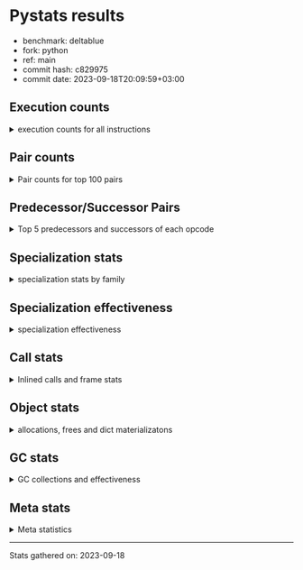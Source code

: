 
# Pystats results

- benchmark: deltablue
- fork: python
- ref: main
- commit hash: c829975
- commit date: 2023-09-18T20:09:59+03:00

## Execution counts

<details>
<summary> execution counts for all instructions </summary>

|Name | Count | Self | Cumulative | Miss ratio | 
|---|---:|---:|---:|---:|
| LOAD_FAST | 293,622,240 | 20.2% | 20.2% |  |
| LOAD_ATTR_INSTANCE_VALUE | 201,308,560 | 13.9% | 34.1% | 1.5% |
| RESUME_CHECK | 98,728,380 | 6.8% | 40.9% | 0.0% |
| CALL_PY_EXACT_ARGS | 92,376,480 | 6.4% | 47.3% | 2.8% |
| LOAD_ATTR_METHOD_WITH_VALUES | 91,040,480 | 6.3% | 53.6% | 5.5% |
| LOAD_GLOBAL_MODULE | 70,853,860 | 4.9% | 58.4% |  |
| POP_JUMP_IF_FALSE | 69,847,740 | 4.8% | 63.3% |  |
| COMPARE_OP_INT | 65,854,140 | 4.5% | 67.8% |  |
| RETURN_VALUE | 61,395,900 | 4.2% | 72.0% |  |
| LOAD_ATTR_CLASS | 59,059,200 | 4.1% | 76.1% |  |
| STORE_FAST | 45,193,260 | 3.1% | 79.2% |  |
| STORE_ATTR_INSTANCE_VALUE | 41,318,260 | 2.8% | 82.1% | 3.4% |
| POP_TOP | 39,826,620 | 2.7% | 84.8% |  |
| RETURN_CONST | 38,321,280 | 2.6% | 87.4% |  |
| FOR_ITER_LIST | 31,276,800 | 2.2% | 89.6% |  |
| JUMP_BACKWARD | 31,023,360 | 2.1% | 91.7% |  |
| LOAD_FAST_LOAD_FAST | 15,242,880 | 1.1% | 92.8% |  |
| TO_BOOL_BOOL | 13,651,200 | 0.9% | 93.7% |  |
| LOAD_ATTR | 13,313,600 | 0.9% | 94.6% |  |
| POP_JUMP_IF_TRUE | 9,375,360 | 0.6% | 95.3% |  |
| LOAD_CONST | 6,933,180 | 0.5% | 95.8% |  |
| LOAD_GLOBAL_BUILTIN | 5,904,060 | 0.4% | 96.2% |  |
| BINARY_OP_ADD_INT | 5,374,080 | 0.4% | 96.5% |  |
| CALL_BOUND_METHOD_EXACT_ARGS | 5,216,640 | 0.4% | 96.9% |  |
| BINARY_OP_MULTIPLY_INT | 4,775,040 | 0.3% | 97.2% |  |
| CALL_LIST_APPEND | 4,498,560 | 0.3% | 97.5% |  |
| COMPARE_OP | 4,133,060 | 0.3% | 97.8% |  |
| COPY | 3,492,480 | 0.2% | 98.1% |  |
| TO_BOOL_INT | 3,335,040 | 0.2% | 98.3% |  |
| CALL_LEN | 3,335,040 | 0.2% | 98.5% |  |
| GET_ITER | 3,043,260 | 0.2% | 98.7% |  |
| CALL | 2,981,220 | 0.2% | 98.9% |  |
| COPY_FREE_VARS | 2,551,740 | 0.2% | 99.1% |  |
| LOAD_SUPER_ATTR_METHOD | 2,551,680 | 0.2% | 99.3% |  |
| CALL_METHOD_DESCRIPTOR_FAST | 2,389,420 | 0.2% | 99.5% | 100.0% |
| POP_JUMP_IF_NONE | 2,152,320 | 0.1% | 99.6% |  |
| FOR_ITER_RANGE | 1,054,140 | 0.1% | 99.7% |  |
| EXIT_INIT_CHECK | 988,800 | 0.1% | 99.8% |  |
| CALL_ALLOC_AND_ENTER_INIT | 988,800 | 0.1% | 99.8% |  |
| BINARY_OP | 641,520 | 0.0% | 99.9% |  |
| SWAP | 597,120 | 0.0% | 99.9% |  |
| JUMP_FORWARD | 385,920 | 0.0% | 99.9% |  |
| BINARY_SUBSCR | 380,280 | 0.0% | 100.0% |  |
| UNARY_NOT | 203,520 | 0.0% | 100.0% |  |
| INTERPRETER_EXIT | 195,840 | 0.0% | 100.0% |  |
| BINARY_OP_SUBTRACT_INT | 67,200 | 0.0% | 100.0% |  |
| LOAD_ATTR_SLOT | 46,080 | 0.0% | 100.0% |  |
| CALL_BUILTIN_CLASS | 17,340 | 0.0% | 100.0% |  |
| CALL_METHOD_DESCRIPTOR_O | 7,820 | 0.0% | 100.0% | 100.0% |
| BUILD_CONST_KEY_MAP | 7,680 | 0.0% | 100.0% |  |
| BINARY_SUBSCR_DICT | 7,680 | 0.0% | 100.0% |  |
| STORE_GLOBAL | 3,840 | 0.0% | 100.0% |  |
| PUSH_NULL | 2,160 | 0.0% | 100.0% |  |
| UNPACK_SEQUENCE_TUPLE | 1,920 | 0.0% | 100.0% |  |
| STORE_FAST_STORE_FAST | 1,920 | 0.0% | 100.0% |  |
| LOAD_FAST_CHECK | 1,920 | 0.0% | 100.0% |  |
| LOAD_DEREF | 120 | 0.0% | 100.0% |  |
| LOAD_ATTR_MODULE | 100 | 0.0% | 100.0% |  |
| LOAD_GLOBAL | 80 | 0.0% | 100.0% |  |
| NOP | 60 | 0.0% | 100.0% |  |
| CALL_FUNCTION_EX | 60 | 0.0% | 100.0% |  |
| BINARY_OP_SUBTRACT_FLOAT | 60 | 0.0% | 100.0% |  |


</details>

## Pair counts

<details>
<summary> Pair counts for top 100 pairs </summary>

|Pair | Count | Self | Cumulative | 
|---|---:|---:|---:|
| LOAD_FAST LOAD_ATTR_INSTANCE_VALUE | 157,996,800 | 10.9% | 10.9% |
| RESUME_CHECK LOAD_FAST | 93,116,160 | 6.4% | 17.3% |
| CALL_PY_EXACT_ARGS RESUME_CHECK | 90,958,080 | 6.3% | 23.6% |
| LOAD_FAST LOAD_ATTR_METHOD_WITH_VALUES | 86,645,760 | 6.0% | 29.5% |
| LOAD_ATTR_METHOD_WITH_VALUES CALL_PY_EXACT_ARGS | 81,932,160 | 5.6% | 35.2% |
| POP_JUMP_IF_FALSE LOAD_FAST | 60,898,560 | 4.2% | 39.4% |
| LOAD_GLOBAL_MODULE LOAD_ATTR_CLASS | 59,059,200 | 4.1% | 43.5% |
| COMPARE_OP_INT POP_JUMP_IF_FALSE | 57,744,060 | 4.0% | 47.4% |
| LOAD_ATTR_INSTANCE_VALUE LOAD_GLOBAL_MODULE | 56,561,280 | 3.9% | 51.3% |
| LOAD_ATTR_CLASS COMPARE_OP_INT | 56,557,440 | 3.9% | 55.2% |
| LOAD_ATTR_INSTANCE_VALUE RETURN_VALUE | 50,317,440 | 3.5% | 58.7% |
| LOAD_ATTR_INSTANCE_VALUE LOAD_FAST | 38,188,800 | 2.6% | 61.3% |
| STORE_FAST LOAD_FAST | 37,843,440 | 2.6% | 63.9% |
| RETURN_CONST POP_TOP | 35,936,640 | 2.5% | 66.4% |
| JUMP_BACKWARD FOR_ITER_LIST | 28,250,880 | 1.9% | 68.4% |
| FOR_ITER_LIST STORE_FAST | 28,250,880 | 1.9% | 70.3% |
| STORE_ATTR_INSTANCE_VALUE RETURN_CONST | 28,166,400 | 1.9% | 72.3% |
| POP_TOP JUMP_BACKWARD | 23,617,920 | 1.6% | 73.9% |
| RETURN_VALUE LOAD_ATTR_INSTANCE_VALUE | 21,532,800 | 1.5% | 75.4% |
| RETURN_VALUE STORE_ATTR_INSTANCE_VALUE | 20,943,360 | 1.4% | 76.8% |
| LOAD_ATTR_INSTANCE_VALUE LOAD_ATTR_INSTANCE_VALUE | 20,404,240 | 1.4% | 78.2% |
| LOAD_FAST STORE_ATTR_INSTANCE_VALUE | 9,175,680 | 0.6% | 78.9% |
| LOAD_FAST CALL_PY_EXACT_ARGS | 9,018,240 | 0.6% | 79.5% |
| LOAD_ATTR LOAD_FAST | 8,807,040 | 0.6% | 80.1% |
| TO_BOOL_BOOL POP_JUMP_IF_FALSE | 8,747,520 | 0.6% | 80.7% |
| LOAD_ATTR_METHOD_WITH_VALUES LOAD_FAST | 8,040,960 | 0.6% | 81.2% |
| RETURN_VALUE TO_BOOL_BOOL | 7,797,120 | 0.5% | 81.8% |
| POP_TOP LOAD_FAST | 6,994,560 | 0.5% | 82.3% |
| COMPARE_OP_INT RETURN_VALUE | 6,958,080 | 0.5% | 82.7% |
| RETURN_VALUE STORE_FAST | 6,650,880 | 0.5% | 83.2% |
| STORE_ATTR_INSTANCE_VALUE LOAD_FAST | 6,510,720 | 0.4% | 83.6% |
| LOAD_FAST LOAD_ATTR | 6,441,600 | 0.4% | 84.1% |
| LOAD_FAST_LOAD_FAST STORE_ATTR_INSTANCE_VALUE | 5,322,240 | 0.4% | 84.5% |
| LOAD_ATTR_INSTANCE_VALUE STORE_FAST | 5,266,560 | 0.4% | 84.8% |
| LOAD_ATTR_INSTANCE_VALUE STORE_ATTR_INSTANCE_VALUE | 5,253,120 | 0.4% | 85.2% |
| CALL_BOUND_METHOD_EXACT_ARGS RESUME_CHECK | 5,216,640 | 0.4% | 85.5% |
| LOAD_GLOBAL_MODULE LOAD_ATTR | 4,869,160 | 0.3% | 85.9% |
| LOAD_FAST COMPARE_OP_INT | 4,853,760 | 0.3% | 86.2% |
| STORE_FAST LOAD_FAST_LOAD_FAST | 4,761,600 | 0.3% | 86.5% |
| TO_BOOL_BOOL POP_JUMP_IF_TRUE | 4,700,160 | 0.3% | 86.9% |
| LOAD_ATTR_INSTANCE_VALUE BINARY_OP_MULTIPLY_INT | 4,394,880 | 0.3% | 87.2% |
| LOAD_ATTR_INSTANCE_VALUE BINARY_OP_ADD_INT | 4,394,880 | 0.3% | 87.5% |
| BINARY_OP_MULTIPLY_INT LOAD_FAST | 4,394,880 | 0.3% | 87.8% |
| BINARY_OP_ADD_INT LOAD_FAST | 4,394,880 | 0.3% | 88.1% |
| POP_JUMP_IF_TRUE LOAD_FAST | 4,116,480 | 0.3% | 88.4% |
| LOAD_FAST CALL_LIST_APPEND | 4,110,720 | 0.3% | 88.6% |
| LOAD_FAST_LOAD_FAST COMPARE_OP | 4,103,040 | 0.3% | 88.9% |
| COMPARE_OP POP_JUMP_IF_TRUE | 4,103,040 | 0.3% | 89.2% |
| LOAD_ATTR_INSTANCE_VALUE COMPARE_OP_INT | 3,672,960 | 0.3% | 89.5% |
| LOAD_ATTR_INSTANCE_VALUE CALL_BOUND_METHOD_EXACT_ARGS | 3,672,960 | 0.3% | 89.7% |
| RETURN_VALUE LOAD_FAST | 3,492,480 | 0.2% | 90.0% |
| LOAD_GLOBAL_BUILTIN LOAD_FAST | 3,342,780 | 0.2% | 90.2% |
| TO_BOOL_INT POP_JUMP_IF_FALSE | 3,335,040 | 0.2% | 90.4% |
| LOAD_FAST CALL_LEN | 3,335,040 | 0.2% | 90.6% |
| CALL_LEN TO_BOOL_INT | 3,335,040 | 0.2% | 90.9% |
| POP_JUMP_IF_TRUE JUMP_BACKWARD | 3,321,600 | 0.2% | 91.1% |
| POP_JUMP_IF_FALSE LOAD_GLOBAL_MODULE | 3,102,720 | 0.2% | 91.3% |
| GET_ITER FOR_ITER_LIST | 3,025,920 | 0.2% | 91.5% |
| LOAD_CONST LOAD_FAST | 2,983,680 | 0.2% | 91.7% |
| LOAD_GLOBAL_MODULE LOAD_FAST | 2,960,640 | 0.2% | 91.9% |
| POP_TOP RETURN_CONST | 2,937,600 | 0.2% | 92.1% |
| POP_TOP LOAD_FAST_LOAD_FAST | 2,929,920 | 0.2% | 92.3% |
| COPY TO_BOOL_BOOL | 2,895,360 | 0.2% | 92.5% |
| COPY_FREE_VARS RESUME_CHECK | 2,551,740 | 0.2% | 92.7% |
| LOAD_GLOBAL_BUILTIN LOAD_GLOBAL_MODULE | 2,551,680 | 0.2% | 92.9% |
| LOAD_FAST LOAD_SUPER_ATTR_METHOD | 2,551,680 | 0.2% | 93.1% |
| STORE_ATTR_INSTANCE_VALUE LOAD_GLOBAL_MODULE | 2,536,320 | 0.2% | 93.2% |
| LOAD_FAST RETURN_VALUE | 2,534,460 | 0.2% | 93.4% |
| LOAD_ATTR_CLASS LOAD_FAST | 2,501,760 | 0.2% | 93.6% |
| RESUME_CHECK LOAD_GLOBAL_BUILTIN | 2,359,680 | 0.2% | 93.8% |
| LOAD_ATTR LOAD_CONST | 2,352,000 | 0.2% | 93.9% |
| LOAD_CONST CALL_METHOD_DESCRIPTOR_FAST | 2,344,320 | 0.2% | 94.1% |
| CALL_METHOD_DESCRIPTOR_FAST STORE_FAST | 2,344,320 | 0.2% | 94.2% |
| LOAD_ATTR_INSTANCE_VALUE COPY | 2,315,520 | 0.2% | 94.4% |
| FOR_ITER_LIST RETURN_CONST | 2,217,600 | 0.2% | 94.6% |
| STORE_FAST LOAD_GLOBAL_MODULE | 2,160,000 | 0.1% | 94.7% |
| LOAD_FAST POP_JUMP_IF_NONE | 2,144,640 | 0.1% | 94.8% |
| POP_JUMP_IF_FALSE JUMP_BACKWARD | 2,129,280 | 0.1% | 95.0% |
| LOAD_FAST GET_ITER | 1,966,140 | 0.1% | 95.1% |
| STORE_ATTR_INSTANCE_VALUE LOAD_CONST | 1,956,480 | 0.1% | 95.3% |
| POP_TOP LOAD_GLOBAL_BUILTIN | 1,952,640 | 0.1% | 95.4% |
| LOAD_ATTR_INSTANCE_VALUE LOAD_ATTR | 1,952,640 | 0.1% | 95.5% |
| CALL_LIST_APPEND RETURN_CONST | 1,944,960 | 0.1% | 95.7% |
| LOAD_ATTR_INSTANCE_VALUE TO_BOOL_BOOL | 1,747,200 | 0.1% | 95.8% |
| POP_JUMP_IF_FALSE POP_TOP | 1,735,680 | 0.1% | 95.9% |
| JUMP_BACKWARD LOAD_FAST | 1,735,680 | 0.1% | 96.0% |
| LOAD_GLOBAL_MODULE CALL | 1,601,280 | 0.1% | 96.1% |
| LOAD_GLOBAL_MODULE LOAD_ATTR_METHOD_WITH_VALUES | 1,578,240 | 0.1% | 96.2% |
| RESUME_CHECK LOAD_GLOBAL_MODULE | 1,574,440 | 0.1% | 96.4% |
| POP_JUMP_IF_FALSE RETURN_CONST | 1,574,400 | 0.1% | 96.5% |
| STORE_ATTR_INSTANCE_VALUE LOAD_FAST_LOAD_FAST | 1,543,680 | 0.1% | 96.6% |
| LOAD_FAST_LOAD_FAST CALL_BOUND_METHOD_EXACT_ARGS | 1,543,680 | 0.1% | 96.7% |
| LOAD_ATTR LOAD_FAST_LOAD_FAST | 1,543,680 | 0.1% | 96.8% |
| CALL_LIST_APPEND JUMP_BACKWARD | 1,370,880 | 0.1% | 96.9% |
| CALL_PY_EXACT_ARGS COPY_FREE_VARS | 1,368,960 | 0.1% | 97.0% |
| LOAD_ATTR_INSTANCE_VALUE LOAD_ATTR_METHOD_WITH_VALUES | 1,363,200 | 0.1% | 97.1% |
| LOAD_FAST_LOAD_FAST LOAD_ATTR_METHOD_WITH_VALUES | 1,359,360 | 0.1% | 97.2% |
| CALL STORE_FAST | 1,203,900 | 0.1% | 97.2% |
| RETURN_CONST TO_BOOL_BOOL | 1,196,160 | 0.1% | 97.3% |
| CALL POP_TOP | 1,184,700 | 0.1% | 97.4% |


</details>

## Predecessor/Successor Pairs

<details>
<summary> Top 5 predecessors and successors of each opcode </summary>

### CACHE

<details>
<summary> Successors and predecessors for CACHE </summary>

|Predecessors | Count | Percentage | 
|---|---:|---:|

|Successors | Count | Percentage | 
|---|---:|---:|
| COPY_FREE_VARS | 193,920 | 99.0% |
| RESUME_CHECK | 1,920 | 1.0% |


</details>

### BINARY_SUBSCR

<details>
<summary> Successors and predecessors for BINARY_SUBSCR </summary>

|Predecessors | Count | Percentage | 
|---|---:|---:|
| LOAD_FAST_LOAD_FAST | 380,160 | 100.0% |
| BINARY_SUBSCR | 120 | 0.0% |

|Successors | Count | Percentage | 
|---|---:|---:|
| LOAD_ATTR_INSTANCE_VALUE | 380,160 | 100.0% |
| BINARY_SUBSCR | 120 | 0.0% |


</details>

### EXIT_INIT_CHECK

<details>
<summary> Successors and predecessors for EXIT_INIT_CHECK </summary>

|Predecessors | Count | Percentage | 
|---|---:|---:|
| RETURN_CONST | 988,800 | 100.0% |

|Successors | Count | Percentage | 
|---|---:|---:|
| RETURN_VALUE | 988,800 | 100.0% |


</details>

### GET_ITER

<details>
<summary> Successors and predecessors for GET_ITER </summary>

|Predecessors | Count | Percentage | 
|---|---:|---:|
| LOAD_FAST | 1,966,140 | 64.6% |
| LOAD_ATTR_INSTANCE_VALUE | 1,059,840 | 34.8% |
| CALL_BUILTIN_CLASS | 17,280 | 0.6% |

|Successors | Count | Percentage | 
|---|---:|---:|
| FOR_ITER_LIST | 3,025,920 | 99.4% |
| FOR_ITER_RANGE | 17,340 | 0.6% |


</details>

### INTERPRETER_EXIT

<details>
<summary> Successors and predecessors for INTERPRETER_EXIT </summary>

|Predecessors | Count | Percentage | 
|---|---:|---:|
| RETURN_CONST | 195,840 | 100.0% |

|Successors | Count | Percentage | 
|---|---:|---:|


</details>

### NOP

<details>
<summary> Successors and predecessors for NOP </summary>

|Predecessors | Count | Percentage | 
|---|---:|---:|
| POP_TOP | 60 | 100.0% |

|Successors | Count | Percentage | 
|---|---:|---:|
| LOAD_DEREF | 60 | 100.0% |


</details>

### POP_TOP

<details>
<summary> Successors and predecessors for POP_TOP </summary>

|Predecessors | Count | Percentage | 
|---|---:|---:|
| RETURN_CONST | 35,936,640 | 90.2% |
| POP_JUMP_IF_FALSE | 1,735,680 | 4.4% |
| CALL | 1,184,700 | 3.0% |
| RETURN_VALUE | 577,920 | 1.5% |
| POP_JUMP_IF_TRUE | 384,000 | 1.0% |

|Successors | Count | Percentage | 
|---|---:|---:|
| JUMP_BACKWARD | 23,617,920 | 59.3% |
| LOAD_FAST | 6,994,560 | 17.6% |
| RETURN_CONST | 2,937,600 | 7.4% |
| LOAD_FAST_LOAD_FAST | 2,929,920 | 7.4% |
| LOAD_GLOBAL_BUILTIN | 1,952,640 | 4.9% |


</details>

### PUSH_NULL

<details>
<summary> Successors and predecessors for PUSH_NULL </summary>

|Predecessors | Count | Percentage | 
|---|---:|---:|
| LOAD_FAST | 2,040 | 94.4% |
| LOAD_DEREF | 60 | 2.8% |
| LOAD_ATTR_MODULE | 40 | 1.9% |
| LOAD_ATTR | 20 | 0.9% |

|Successors | Count | Percentage | 
|---|---:|---:|
| CALL | 2,100 | 97.2% |
| LOAD_FAST | 60 | 2.8% |


</details>

### RETURN_VALUE

<details>
<summary> Successors and predecessors for RETURN_VALUE </summary>

|Predecessors | Count | Percentage | 
|---|---:|---:|
| LOAD_ATTR_INSTANCE_VALUE | 50,317,440 | 82.0% |
| COMPARE_OP_INT | 6,958,080 | 11.3% |
| LOAD_FAST | 2,534,460 | 4.1% |
| EXIT_INIT_CHECK | 988,800 | 1.6% |
| POP_JUMP_IF_TRUE | 579,840 | 0.9% |

|Successors | Count | Percentage | 
|---|---:|---:|
| LOAD_ATTR_INSTANCE_VALUE | 21,532,800 | 35.1% |
| STORE_ATTR_INSTANCE_VALUE | 20,943,360 | 34.1% |
| TO_BOOL_BOOL | 7,797,120 | 12.7% |
| STORE_FAST | 6,650,880 | 10.8% |
| LOAD_FAST | 3,492,480 | 5.7% |


</details>

### UNARY_NOT

<details>
<summary> Successors and predecessors for UNARY_NOT </summary>

|Predecessors | Count | Percentage | 
|---|---:|---:|
| TO_BOOL_BOOL | 203,520 | 100.0% |

|Successors | Count | Percentage | 
|---|---:|---:|
| LOAD_FAST | 203,520 | 100.0% |


</details>

### BINARY_OP

<details>
<summary> Successors and predecessors for BINARY_OP </summary>

|Predecessors | Count | Percentage | 
|---|---:|---:|
| LOAD_FAST | 577,940 | 90.1% |
| LOAD_ATTR_INSTANCE_VALUE | 63,360 | 9.9% |
| BINARY_OP | 220 | 0.0% |

|Successors | Count | Percentage | 
|---|---:|---:|
| LOAD_FAST | 447,360 | 69.7% |
| STORE_FAST | 193,920 | 30.2% |
| BINARY_OP | 220 | 0.0% |
| BINARY_OP_SUBTRACT_FLOAT | 20 | 0.0% |


</details>

### BUILD_CONST_KEY_MAP

<details>
<summary> Successors and predecessors for BUILD_CONST_KEY_MAP </summary>

|Predecessors | Count | Percentage | 
|---|---:|---:|
| LOAD_CONST | 7,680 | 100.0% |

|Successors | Count | Percentage | 
|---|---:|---:|
| STORE_FAST | 7,680 | 100.0% |


</details>

### CALL

<details>
<summary> Successors and predecessors for CALL </summary>

|Predecessors | Count | Percentage | 
|---|---:|---:|
| LOAD_GLOBAL_MODULE | 1,601,280 | 53.7% |
| LOAD_SUPER_ATTR_METHOD | 1,182,720 | 39.7% |
| LOAD_FAST | 193,940 | 6.5% |
| PUSH_NULL | 2,100 | 0.1% |
| CALL | 1,180 | 0.0% |

|Successors | Count | Percentage | 
|---|---:|---:|
| STORE_FAST | 1,203,900 | 40.4% |
| POP_TOP | 1,184,700 | 39.7% |
| LOAD_FAST | 591,420 | 19.8% |
| CALL | 1,180 | 0.0% |
| CALL_BUILTIN_CLASS | 20 | 0.0% |


</details>

### CALL_FUNCTION_EX

<details>
<summary> Successors and predecessors for CALL_FUNCTION_EX </summary>

|Predecessors | Count | Percentage | 
|---|---:|---:|
| LOAD_FAST | 60 | 100.0% |

|Successors | Count | Percentage | 
|---|---:|---:|
| COPY_FREE_VARS | 60 | 100.0% |


</details>

### COMPARE_OP

<details>
<summary> Successors and predecessors for COMPARE_OP </summary>

|Predecessors | Count | Percentage | 
|---|---:|---:|
| LOAD_FAST_LOAD_FAST | 4,103,040 | 99.3% |
| LOAD_FAST | 15,360 | 0.4% |
| LOAD_ATTR | 11,520 | 0.3% |
| LOAD_CONST | 1,940 | 0.0% |
| COMPARE_OP | 1,200 | 0.0% |

|Successors | Count | Percentage | 
|---|---:|---:|
| POP_JUMP_IF_TRUE | 4,103,040 | 99.3% |
| POP_JUMP_IF_FALSE | 21,120 | 0.5% |
| STORE_FAST | 7,680 | 0.2% |
| COMPARE_OP | 1,200 | 0.0% |
| COMPARE_OP_INT | 20 | 0.0% |


</details>

### COPY

<details>
<summary> Successors and predecessors for COPY </summary>

|Predecessors | Count | Percentage | 
|---|---:|---:|
| LOAD_ATTR_INSTANCE_VALUE | 2,315,520 | 66.3% |
| LOAD_FAST | 597,120 | 17.1% |
| COMPARE_OP_INT | 579,840 | 16.6% |

|Successors | Count | Percentage | 
|---|---:|---:|
| TO_BOOL_BOOL | 2,895,360 | 82.9% |
| LOAD_ATTR_INSTANCE_VALUE | 597,120 | 17.1% |


</details>

### COPY_FREE_VARS

<details>
<summary> Successors and predecessors for COPY_FREE_VARS </summary>

|Predecessors | Count | Percentage | 
|---|---:|---:|
| CALL_PY_EXACT_ARGS | 1,368,960 | 53.6% |
| CALL_ALLOC_AND_ENTER_INIT | 988,800 | 38.8% |
| CACHE | 193,920 | 7.6% |
| CALL_FUNCTION_EX | 60 | 0.0% |

|Successors | Count | Percentage | 
|---|---:|---:|
| RESUME_CHECK | 2,551,740 | 100.0% |


</details>

### JUMP_BACKWARD

<details>
<summary> Successors and predecessors for JUMP_BACKWARD </summary>

|Predecessors | Count | Percentage | 
|---|---:|---:|
| POP_TOP | 23,617,920 | 76.1% |
| POP_JUMP_IF_TRUE | 3,321,600 | 10.7% |
| POP_JUMP_IF_FALSE | 2,129,280 | 6.9% |
| CALL_LIST_APPEND | 1,370,880 | 4.4% |
| POP_JUMP_IF_NONE | 382,080 | 1.2% |

|Successors | Count | Percentage | 
|---|---:|---:|
| FOR_ITER_LIST | 28,250,880 | 91.1% |
| LOAD_FAST | 1,735,680 | 5.6% |
| FOR_ITER_RANGE | 1,036,800 | 3.3% |


</details>

### JUMP_FORWARD

<details>
<summary> Successors and predecessors for JUMP_FORWARD </summary>

|Predecessors | Count | Percentage | 
|---|---:|---:|
| STORE_ATTR_INSTANCE_VALUE | 385,920 | 100.0% |

|Successors | Count | Percentage | 
|---|---:|---:|
| LOAD_GLOBAL_MODULE | 193,920 | 50.2% |
| LOAD_FAST | 192,000 | 49.8% |


</details>

### LOAD_ATTR

<details>
<summary> Successors and predecessors for LOAD_ATTR </summary>

|Predecessors | Count | Percentage | 
|---|---:|---:|
| LOAD_FAST | 6,441,600 | 48.4% |
| LOAD_GLOBAL_MODULE | 4,869,160 | 36.6% |
| LOAD_ATTR_INSTANCE_VALUE | 1,952,640 | 14.7% |
| LOAD_ATTR_SLOT | 46,080 | 0.3% |
| LOAD_ATTR | 4,100 | 0.0% |

|Successors | Count | Percentage | 
|---|---:|---:|
| LOAD_FAST | 8,807,040 | 66.2% |
| LOAD_CONST | 2,352,000 | 17.7% |
| LOAD_FAST_LOAD_FAST | 1,543,680 | 11.6% |
| CALL_ALLOC_AND_ENTER_INIT | 587,520 | 4.4% |
| COMPARE_OP | 11,520 | 0.1% |


</details>

### LOAD_CONST

<details>
<summary> Successors and predecessors for LOAD_CONST </summary>

|Predecessors | Count | Percentage | 
|---|---:|---:|
| LOAD_ATTR | 2,352,000 | 33.9% |
| STORE_ATTR_INSTANCE_VALUE | 1,956,480 | 28.2% |
| LOAD_ATTR_INSTANCE_VALUE | 600,960 | 8.7% |
| LOAD_FAST | 587,580 | 8.5% |
| LOAD_GLOBAL_MODULE | 387,840 | 5.6% |

|Successors | Count | Percentage | 
|---|---:|---:|
| LOAD_FAST | 2,983,680 | 43.0% |
| CALL_METHOD_DESCRIPTOR_FAST | 2,344,320 | 33.8% |
| BINARY_OP_ADD_INT | 979,200 | 14.1% |
| BINARY_OP_MULTIPLY_INT | 380,160 | 5.5% |
| COMPARE_OP_INT | 195,880 | 2.8% |


</details>

### LOAD_DEREF

<details>
<summary> Successors and predecessors for LOAD_DEREF </summary>

|Predecessors | Count | Percentage | 
|---|---:|---:|
| STORE_FAST | 60 | 50.0% |
| NOP | 60 | 50.0% |

|Successors | Count | Percentage | 
|---|---:|---:|
| STORE_FAST | 60 | 50.0% |
| PUSH_NULL | 60 | 50.0% |


</details>

### LOAD_FAST

<details>
<summary> Successors and predecessors for LOAD_FAST </summary>

|Predecessors | Count | Percentage | 
|---|---:|---:|
| RESUME_CHECK | 93,116,160 | 31.7% |
| POP_JUMP_IF_FALSE | 60,898,560 | 20.7% |
| LOAD_ATTR_INSTANCE_VALUE | 38,188,800 | 13.0% |
| STORE_FAST | 37,843,440 | 12.9% |
| LOAD_ATTR | 8,807,040 | 3.0% |

|Successors | Count | Percentage | 
|---|---:|---:|
| LOAD_ATTR_INSTANCE_VALUE | 157,996,800 | 53.8% |
| LOAD_ATTR_METHOD_WITH_VALUES | 86,645,760 | 29.5% |
| STORE_ATTR_INSTANCE_VALUE | 9,175,680 | 3.1% |
| CALL_PY_EXACT_ARGS | 9,018,240 | 3.1% |
| LOAD_ATTR | 6,441,600 | 2.2% |


</details>

### LOAD_FAST_CHECK

<details>
<summary> Successors and predecessors for LOAD_FAST_CHECK </summary>

|Predecessors | Count | Percentage | 
|---|---:|---:|
| POP_TOP | 1,920 | 100.0% |

|Successors | Count | Percentage | 
|---|---:|---:|
| LOAD_ATTR_INSTANCE_VALUE | 1,920 | 100.0% |


</details>

### LOAD_FAST_LOAD_FAST

<details>
<summary> Successors and predecessors for LOAD_FAST_LOAD_FAST </summary>

|Predecessors | Count | Percentage | 
|---|---:|---:|
| STORE_FAST | 4,761,600 | 31.2% |
| POP_TOP | 2,929,920 | 19.2% |
| STORE_ATTR_INSTANCE_VALUE | 1,543,680 | 10.1% |
| LOAD_ATTR | 1,543,680 | 10.1% |
| POP_JUMP_IF_TRUE | 973,440 | 6.4% |

|Successors | Count | Percentage | 
|---|---:|---:|
| STORE_ATTR_INSTANCE_VALUE | 5,322,240 | 34.9% |
| COMPARE_OP | 4,103,040 | 26.9% |
| CALL_BOUND_METHOD_EXACT_ARGS | 1,543,680 | 10.1% |
| LOAD_ATTR_METHOD_WITH_VALUES | 1,359,360 | 8.9% |
| CALL_PY_EXACT_ARGS | 1,176,960 | 7.7% |


</details>

### LOAD_GLOBAL

<details>
<summary> Successors and predecessors for LOAD_GLOBAL </summary>

|Predecessors | Count | Percentage | 
|---|---:|---:|
| RETURN_VALUE | 40 | 50.0% |
| RESUME_CHECK | 20 | 25.0% |
| POP_JUMP_IF_FALSE | 20 | 25.0% |

|Successors | Count | Percentage | 
|---|---:|---:|
| LOAD_GLOBAL_MODULE | 40 | 50.0% |
| LOAD_GLOBAL_BUILTIN | 20 | 25.0% |
| LOAD_ATTR | 20 | 25.0% |


</details>

### POP_JUMP_IF_FALSE

<details>
<summary> Successors and predecessors for POP_JUMP_IF_FALSE </summary>

|Predecessors | Count | Percentage | 
|---|---:|---:|
| COMPARE_OP_INT | 57,744,060 | 82.7% |
| TO_BOOL_BOOL | 8,747,520 | 12.5% |
| TO_BOOL_INT | 3,335,040 | 4.8% |
| COMPARE_OP | 21,120 | 0.0% |

|Successors | Count | Percentage | 
|---|---:|---:|
| LOAD_FAST | 60,898,560 | 87.2% |
| LOAD_GLOBAL_MODULE | 3,102,720 | 4.4% |
| JUMP_BACKWARD | 2,129,280 | 3.0% |
| POP_TOP | 1,735,680 | 2.5% |
| RETURN_CONST | 1,574,400 | 2.3% |


</details>

### POP_JUMP_IF_NONE

<details>
<summary> Successors and predecessors for POP_JUMP_IF_NONE </summary>

|Predecessors | Count | Percentage | 
|---|---:|---:|
| LOAD_FAST | 2,144,640 | 99.6% |
| LOAD_ATTR_INSTANCE_VALUE | 7,680 | 0.4% |

|Successors | Count | Percentage | 
|---|---:|---:|
| RETURN_CONST | 587,520 | 27.3% |
| LOAD_FAST_LOAD_FAST | 583,680 | 27.1% |
| LOAD_FAST | 407,040 | 18.9% |
| JUMP_BACKWARD | 382,080 | 17.8% |
| LOAD_GLOBAL_MODULE | 192,000 | 8.9% |


</details>

### POP_JUMP_IF_TRUE

<details>
<summary> Successors and predecessors for POP_JUMP_IF_TRUE </summary>

|Predecessors | Count | Percentage | 
|---|---:|---:|
| TO_BOOL_BOOL | 4,700,160 | 50.1% |
| COMPARE_OP | 4,103,040 | 43.8% |
| COMPARE_OP_INT | 572,160 | 6.1% |

|Successors | Count | Percentage | 
|---|---:|---:|
| LOAD_FAST | 4,116,480 | 43.9% |
| JUMP_BACKWARD | 3,321,600 | 35.4% |
| LOAD_FAST_LOAD_FAST | 973,440 | 10.4% |
| RETURN_VALUE | 579,840 | 6.2% |
| POP_TOP | 384,000 | 4.1% |


</details>

### RETURN_CONST

<details>
<summary> Successors and predecessors for RETURN_CONST </summary>

|Predecessors | Count | Percentage | 
|---|---:|---:|
| STORE_ATTR_INSTANCE_VALUE | 28,166,400 | 73.5% |
| POP_TOP | 2,937,600 | 7.7% |
| FOR_ITER_LIST | 2,217,600 | 5.8% |
| CALL_LIST_APPEND | 1,944,960 | 5.1% |
| POP_JUMP_IF_FALSE | 1,574,400 | 4.1% |

|Successors | Count | Percentage | 
|---|---:|---:|
| POP_TOP | 35,936,640 | 93.8% |
| TO_BOOL_BOOL | 1,196,160 | 3.1% |
| EXIT_INIT_CHECK | 988,800 | 2.6% |
| INTERPRETER_EXIT | 195,840 | 0.5% |
| STORE_FAST | 3,840 | 0.0% |


</details>

### STORE_FAST

<details>
<summary> Successors and predecessors for STORE_FAST </summary>

|Predecessors | Count | Percentage | 
|---|---:|---:|
| FOR_ITER_LIST | 28,250,880 | 62.5% |
| RETURN_VALUE | 6,650,880 | 14.7% |
| LOAD_ATTR_INSTANCE_VALUE | 5,266,560 | 11.7% |
| CALL_METHOD_DESCRIPTOR_FAST | 2,344,320 | 5.2% |
| CALL | 1,203,900 | 2.7% |

|Successors | Count | Percentage | 
|---|---:|---:|
| LOAD_FAST | 37,843,440 | 83.7% |
| LOAD_FAST_LOAD_FAST | 4,761,600 | 10.5% |
| LOAD_GLOBAL_MODULE | 2,160,000 | 4.8% |
| LOAD_CONST | 203,520 | 0.5% |
| JUMP_BACKWARD | 201,600 | 0.4% |


</details>

### STORE_FAST_STORE_FAST

<details>
<summary> Successors and predecessors for STORE_FAST_STORE_FAST </summary>

|Predecessors | Count | Percentage | 
|---|---:|---:|
| UNPACK_SEQUENCE_TUPLE | 1,920 | 100.0% |

|Successors | Count | Percentage | 
|---|---:|---:|
| STORE_FAST | 1,920 | 100.0% |


</details>

### STORE_GLOBAL

<details>
<summary> Successors and predecessors for STORE_GLOBAL </summary>

|Predecessors | Count | Percentage | 
|---|---:|---:|
| RETURN_VALUE | 3,840 | 100.0% |

|Successors | Count | Percentage | 
|---|---:|---:|
| LOAD_GLOBAL_MODULE | 1,920 | 50.0% |
| LOAD_CONST | 1,920 | 50.0% |


</details>

### SWAP

<details>
<summary> Successors and predecessors for SWAP </summary>

|Predecessors | Count | Percentage | 
|---|---:|---:|
| BINARY_OP_ADD_INT | 597,120 | 100.0% |

|Successors | Count | Percentage | 
|---|---:|---:|
| STORE_ATTR_INSTANCE_VALUE | 597,120 | 100.0% |


</details>

### BINARY_OP_ADD_INT

<details>
<summary> Successors and predecessors for BINARY_OP_ADD_INT </summary>

|Predecessors | Count | Percentage | 
|---|---:|---:|
| LOAD_ATTR_INSTANCE_VALUE | 4,394,880 | 81.8% |
| LOAD_CONST | 979,200 | 18.2% |

|Successors | Count | Percentage | 
|---|---:|---:|
| LOAD_FAST | 4,394,880 | 81.8% |
| SWAP | 597,120 | 11.1% |
| COMPARE_OP_INT | 380,160 | 7.1% |
| CALL_BUILTIN_CLASS | 1,920 | 0.0% |


</details>

### BINARY_OP_MULTIPLY_INT

<details>
<summary> Successors and predecessors for BINARY_OP_MULTIPLY_INT </summary>

|Predecessors | Count | Percentage | 
|---|---:|---:|
| LOAD_ATTR_INSTANCE_VALUE | 4,394,880 | 92.0% |
| LOAD_CONST | 380,160 | 8.0% |

|Successors | Count | Percentage | 
|---|---:|---:|
| LOAD_FAST | 4,394,880 | 92.0% |
| LOAD_CONST | 380,160 | 8.0% |


</details>

### BINARY_OP_SUBTRACT_FLOAT

<details>
<summary> Successors and predecessors for BINARY_OP_SUBTRACT_FLOAT </summary>

|Predecessors | Count | Percentage | 
|---|---:|---:|
| LOAD_FAST | 40 | 66.7% |
| BINARY_OP | 20 | 33.3% |

|Successors | Count | Percentage | 
|---|---:|---:|
| STORE_FAST | 60 | 100.0% |


</details>

### BINARY_OP_SUBTRACT_INT

<details>
<summary> Successors and predecessors for BINARY_OP_SUBTRACT_INT </summary>

|Predecessors | Count | Percentage | 
|---|---:|---:|
| LOAD_ATTR_INSTANCE_VALUE | 63,360 | 94.3% |
| LOAD_CONST | 3,840 | 5.7% |

|Successors | Count | Percentage | 
|---|---:|---:|
| LOAD_FAST | 63,360 | 94.3% |
| CALL_BUILTIN_CLASS | 3,840 | 5.7% |


</details>

### BINARY_SUBSCR_DICT

<details>
<summary> Successors and predecessors for BINARY_SUBSCR_DICT </summary>

|Predecessors | Count | Percentage | 
|---|---:|---:|
| LOAD_ATTR_INSTANCE_VALUE | 7,680 | 100.0% |

|Successors | Count | Percentage | 
|---|---:|---:|
| RETURN_VALUE | 7,680 | 100.0% |


</details>

### CALL_ALLOC_AND_ENTER_INIT

<details>
<summary> Successors and predecessors for CALL_ALLOC_AND_ENTER_INIT </summary>

|Predecessors | Count | Percentage | 
|---|---:|---:|
| LOAD_ATTR | 587,520 | 59.4% |
| LOAD_FAST | 384,000 | 38.8% |
| LOAD_GLOBAL_MODULE | 13,440 | 1.4% |
| LOAD_CONST | 3,840 | 0.4% |

|Successors | Count | Percentage | 
|---|---:|---:|
| COPY_FREE_VARS | 988,800 | 100.0% |


</details>

### CALL_BOUND_METHOD_EXACT_ARGS

<details>
<summary> Successors and predecessors for CALL_BOUND_METHOD_EXACT_ARGS </summary>

|Predecessors | Count | Percentage | 
|---|---:|---:|
| LOAD_ATTR_INSTANCE_VALUE | 3,672,960 | 70.4% |
| LOAD_FAST_LOAD_FAST | 1,543,680 | 29.6% |

|Successors | Count | Percentage | 
|---|---:|---:|
| RESUME_CHECK | 5,216,640 | 100.0% |


</details>

### CALL_BUILTIN_CLASS

<details>
<summary> Successors and predecessors for CALL_BUILTIN_CLASS </summary>

|Predecessors | Count | Percentage | 
|---|---:|---:|
| LOAD_CONST | 9,600 | 55.4% |
| BINARY_OP_SUBTRACT_INT | 3,840 | 22.1% |
| LOAD_FAST | 1,960 | 11.3% |
| BINARY_OP_ADD_INT | 1,920 | 11.1% |
| CALL | 20 | 0.1% |

|Successors | Count | Percentage | 
|---|---:|---:|
| GET_ITER | 17,280 | 99.7% |
| STORE_FAST | 60 | 0.3% |


</details>

### CALL_LEN

<details>
<summary> Successors and predecessors for CALL_LEN </summary>

|Predecessors | Count | Percentage | 
|---|---:|---:|
| LOAD_FAST | 3,335,040 | 100.0% |

|Successors | Count | Percentage | 
|---|---:|---:|
| TO_BOOL_INT | 3,335,040 | 100.0% |


</details>

### CALL_LIST_APPEND

<details>
<summary> Successors and predecessors for CALL_LIST_APPEND </summary>

|Predecessors | Count | Percentage | 
|---|---:|---:|
| LOAD_FAST | 4,110,720 | 91.4% |
| RETURN_VALUE | 387,840 | 8.6% |

|Successors | Count | Percentage | 
|---|---:|---:|
| RETURN_CONST | 1,944,960 | 43.2% |
| JUMP_BACKWARD | 1,370,880 | 30.5% |
| LOAD_GLOBAL_BUILTIN | 981,120 | 21.8% |
| LOAD_GLOBAL_MODULE | 201,600 | 4.5% |


</details>

### CALL_METHOD_DESCRIPTOR_FAST

<details>
<summary> Successors and predecessors for CALL_METHOD_DESCRIPTOR_FAST </summary>

|Predecessors | Count | Percentage | 
|---|---:|---:|
| LOAD_CONST | 2,344,320 | 98.1% |
| CALL_METHOD_DESCRIPTOR_FAST | 45,100 | 1.9% |

|Successors | Count | Percentage | 
|---|---:|---:|
| STORE_FAST | 2,344,320 | 98.1% |
| CALL_METHOD_DESCRIPTOR_FAST | 45,100 | 1.9% |


</details>

### CALL_METHOD_DESCRIPTOR_O

<details>
<summary> Successors and predecessors for CALL_METHOD_DESCRIPTOR_O </summary>

|Predecessors | Count | Percentage | 
|---|---:|---:|
| LOAD_FAST | 7,680 | 98.2% |
| CALL_METHOD_DESCRIPTOR_O | 140 | 1.8% |

|Successors | Count | Percentage | 
|---|---:|---:|
| POP_TOP | 7,680 | 98.2% |
| CALL_METHOD_DESCRIPTOR_O | 140 | 1.8% |


</details>

### CALL_PY_EXACT_ARGS

<details>
<summary> Successors and predecessors for CALL_PY_EXACT_ARGS </summary>

|Predecessors | Count | Percentage | 
|---|---:|---:|
| LOAD_ATTR_METHOD_WITH_VALUES | 81,932,160 | 88.7% |
| LOAD_FAST | 9,018,240 | 9.8% |
| LOAD_FAST_LOAD_FAST | 1,176,960 | 1.3% |
| LOAD_SUPER_ATTR_METHOD | 192,000 | 0.2% |
| CALL_PY_EXACT_ARGS | 49,440 | 0.1% |

|Successors | Count | Percentage | 
|---|---:|---:|
| RESUME_CHECK | 90,958,080 | 98.5% |
| COPY_FREE_VARS | 1,368,960 | 1.5% |
| CALL_PY_EXACT_ARGS | 49,440 | 0.1% |


</details>

### COMPARE_OP_INT

<details>
<summary> Successors and predecessors for COMPARE_OP_INT </summary>

|Predecessors | Count | Percentage | 
|---|---:|---:|
| LOAD_ATTR_CLASS | 56,557,440 | 85.9% |
| LOAD_FAST | 4,853,760 | 7.4% |
| LOAD_ATTR_INSTANCE_VALUE | 3,672,960 | 5.6% |
| BINARY_OP_ADD_INT | 380,160 | 0.6% |
| LOAD_CONST | 195,880 | 0.3% |

|Successors | Count | Percentage | 
|---|---:|---:|
| POP_JUMP_IF_FALSE | 57,744,060 | 87.7% |
| RETURN_VALUE | 6,958,080 | 10.6% |
| COPY | 579,840 | 0.9% |
| POP_JUMP_IF_TRUE | 572,160 | 0.9% |


</details>

### FOR_ITER_LIST

<details>
<summary> Successors and predecessors for FOR_ITER_LIST </summary>

|Predecessors | Count | Percentage | 
|---|---:|---:|
| JUMP_BACKWARD | 28,250,880 | 90.3% |
| GET_ITER | 3,025,920 | 9.7% |

|Successors | Count | Percentage | 
|---|---:|---:|
| STORE_FAST | 28,250,880 | 90.3% |
| RETURN_CONST | 2,217,600 | 7.1% |
| LOAD_FAST | 412,800 | 1.3% |
| LOAD_GLOBAL_BUILTIN | 395,520 | 1.3% |


</details>

### FOR_ITER_RANGE

<details>
<summary> Successors and predecessors for FOR_ITER_RANGE </summary>

|Predecessors | Count | Percentage | 
|---|---:|---:|
| JUMP_BACKWARD | 1,036,800 | 98.4% |
| GET_ITER | 17,340 | 1.6% |

|Successors | Count | Percentage | 
|---|---:|---:|
| STORE_FAST | 1,036,800 | 98.4% |
| LOAD_FAST | 7,740 | 0.7% |
| LOAD_GLOBAL_MODULE | 5,760 | 0.5% |
| RETURN_CONST | 3,840 | 0.4% |


</details>

### LOAD_ATTR_CLASS

<details>
<summary> Successors and predecessors for LOAD_ATTR_CLASS </summary>

|Predecessors | Count | Percentage | 
|---|---:|---:|
| LOAD_GLOBAL_MODULE | 59,059,200 | 100.0% |

|Successors | Count | Percentage | 
|---|---:|---:|
| COMPARE_OP_INT | 56,557,440 | 95.8% |
| LOAD_FAST | 2,501,760 | 4.2% |


</details>

### LOAD_ATTR_INSTANCE_VALUE

<details>
<summary> Successors and predecessors for LOAD_ATTR_INSTANCE_VALUE </summary>

|Predecessors | Count | Percentage | 
|---|---:|---:|
| LOAD_FAST | 157,996,800 | 78.5% |
| RETURN_VALUE | 21,532,800 | 10.7% |
| LOAD_ATTR_INSTANCE_VALUE | 20,404,240 | 10.1% |
| COPY | 597,120 | 0.3% |
| LOAD_FAST_LOAD_FAST | 395,520 | 0.2% |

|Successors | Count | Percentage | 
|---|---:|---:|
| LOAD_GLOBAL_MODULE | 56,561,280 | 28.1% |
| RETURN_VALUE | 50,317,440 | 25.0% |
| LOAD_FAST | 38,188,800 | 19.0% |
| LOAD_ATTR_INSTANCE_VALUE | 20,404,240 | 10.1% |
| STORE_FAST | 5,266,560 | 2.6% |


</details>

### LOAD_ATTR_METHOD_WITH_VALUES

<details>
<summary> Successors and predecessors for LOAD_ATTR_METHOD_WITH_VALUES </summary>

|Predecessors | Count | Percentage | 
|---|---:|---:|
| LOAD_FAST | 86,645,760 | 95.2% |
| LOAD_GLOBAL_MODULE | 1,578,240 | 1.7% |
| LOAD_ATTR_INSTANCE_VALUE | 1,363,200 | 1.5% |
| LOAD_FAST_LOAD_FAST | 1,359,360 | 1.5% |
| LOAD_ATTR_METHOD_WITH_VALUES | 93,920 | 0.1% |

|Successors | Count | Percentage | 
|---|---:|---:|
| CALL_PY_EXACT_ARGS | 81,932,160 | 90.0% |
| LOAD_FAST | 8,040,960 | 8.8% |
| LOAD_FAST_LOAD_FAST | 973,440 | 1.1% |
| LOAD_ATTR_METHOD_WITH_VALUES | 93,920 | 0.1% |


</details>

### LOAD_ATTR_MODULE

<details>
<summary> Successors and predecessors for LOAD_ATTR_MODULE </summary>

|Predecessors | Count | Percentage | 
|---|---:|---:|
| LOAD_GLOBAL_MODULE | 60 | 60.0% |
| LOAD_ATTR | 40 | 40.0% |

|Successors | Count | Percentage | 
|---|---:|---:|
| STORE_FAST | 60 | 60.0% |
| PUSH_NULL | 40 | 40.0% |


</details>

### LOAD_ATTR_SLOT

<details>
<summary> Successors and predecessors for LOAD_ATTR_SLOT </summary>

|Predecessors | Count | Percentage | 
|---|---:|---:|
| LOAD_FAST | 46,080 | 100.0% |

|Successors | Count | Percentage | 
|---|---:|---:|
| LOAD_ATTR | 46,080 | 100.0% |


</details>

### LOAD_GLOBAL_BUILTIN

<details>
<summary> Successors and predecessors for LOAD_GLOBAL_BUILTIN </summary>

|Predecessors | Count | Percentage | 
|---|---:|---:|
| RESUME_CHECK | 2,359,680 | 40.0% |
| POP_TOP | 1,952,640 | 33.1% |
| CALL_LIST_APPEND | 981,120 | 16.6% |
| FOR_ITER_LIST | 395,520 | 6.7% |
| STORE_ATTR_INSTANCE_VALUE | 192,000 | 3.3% |

|Successors | Count | Percentage | 
|---|---:|---:|
| LOAD_FAST | 3,342,780 | 56.6% |
| LOAD_GLOBAL_MODULE | 2,551,680 | 43.2% |
| LOAD_CONST | 9,600 | 0.2% |


</details>

### LOAD_GLOBAL_MODULE

<details>
<summary> Successors and predecessors for LOAD_GLOBAL_MODULE </summary>

|Predecessors | Count | Percentage | 
|---|---:|---:|
| LOAD_ATTR_INSTANCE_VALUE | 56,561,280 | 79.8% |
| POP_JUMP_IF_FALSE | 3,102,720 | 4.4% |
| LOAD_GLOBAL_BUILTIN | 2,551,680 | 3.6% |
| STORE_ATTR_INSTANCE_VALUE | 2,536,320 | 3.6% |
| STORE_FAST | 2,160,000 | 3.0% |

|Successors | Count | Percentage | 
|---|---:|---:|
| LOAD_ATTR_CLASS | 59,059,200 | 83.4% |
| LOAD_ATTR | 4,869,160 | 6.9% |
| LOAD_FAST | 2,960,640 | 4.2% |
| CALL | 1,601,280 | 2.3% |
| LOAD_ATTR_METHOD_WITH_VALUES | 1,578,240 | 2.2% |


</details>

### LOAD_SUPER_ATTR_METHOD

<details>
<summary> Successors and predecessors for LOAD_SUPER_ATTR_METHOD </summary>

|Predecessors | Count | Percentage | 
|---|---:|---:|
| LOAD_FAST | 2,551,680 | 100.0% |

|Successors | Count | Percentage | 
|---|---:|---:|
| CALL | 1,182,720 | 46.4% |
| LOAD_FAST | 781,440 | 30.6% |
| LOAD_FAST_LOAD_FAST | 395,520 | 15.5% |
| CALL_PY_EXACT_ARGS | 192,000 | 7.5% |


</details>

### RESUME_CHECK

<details>
<summary> Successors and predecessors for RESUME_CHECK </summary>

|Predecessors | Count | Percentage | 
|---|---:|---:|
| CALL_PY_EXACT_ARGS | 90,958,080 | 92.1% |
| CALL_BOUND_METHOD_EXACT_ARGS | 5,216,640 | 5.3% |
| COPY_FREE_VARS | 2,551,740 | 2.6% |
| CACHE | 1,920 | 0.0% |

|Successors | Count | Percentage | 
|---|---:|---:|
| LOAD_FAST | 93,116,160 | 94.3% |
| LOAD_GLOBAL_BUILTIN | 2,359,680 | 2.4% |
| LOAD_GLOBAL_MODULE | 1,574,440 | 1.6% |
| RETURN_CONST | 888,960 | 0.9% |
| LOAD_FAST_LOAD_FAST | 769,920 | 0.8% |


</details>

### STORE_ATTR_INSTANCE_VALUE

<details>
<summary> Successors and predecessors for STORE_ATTR_INSTANCE_VALUE </summary>

|Predecessors | Count | Percentage | 
|---|---:|---:|
| RETURN_VALUE | 20,943,360 | 50.7% |
| LOAD_FAST | 9,175,680 | 22.2% |
| LOAD_FAST_LOAD_FAST | 5,322,240 | 12.9% |
| LOAD_ATTR_INSTANCE_VALUE | 5,253,120 | 12.7% |
| SWAP | 597,120 | 1.4% |

|Successors | Count | Percentage | 
|---|---:|---:|
| RETURN_CONST | 28,166,400 | 68.2% |
| LOAD_FAST | 6,510,720 | 15.8% |
| LOAD_GLOBAL_MODULE | 2,536,320 | 6.1% |
| LOAD_CONST | 1,956,480 | 4.7% |
| LOAD_FAST_LOAD_FAST | 1,543,680 | 3.7% |


</details>

### TO_BOOL_BOOL

<details>
<summary> Successors and predecessors for TO_BOOL_BOOL </summary>

|Predecessors | Count | Percentage | 
|---|---:|---:|
| RETURN_VALUE | 7,797,120 | 57.1% |
| COPY | 2,895,360 | 21.2% |
| LOAD_ATTR_INSTANCE_VALUE | 1,747,200 | 12.8% |
| RETURN_CONST | 1,196,160 | 8.8% |
| LOAD_FAST | 15,360 | 0.1% |

|Successors | Count | Percentage | 
|---|---:|---:|
| POP_JUMP_IF_FALSE | 8,747,520 | 64.1% |
| POP_JUMP_IF_TRUE | 4,700,160 | 34.4% |
| UNARY_NOT | 203,520 | 1.5% |


</details>

### TO_BOOL_INT

<details>
<summary> Successors and predecessors for TO_BOOL_INT </summary>

|Predecessors | Count | Percentage | 
|---|---:|---:|
| CALL_LEN | 3,335,040 | 100.0% |

|Successors | Count | Percentage | 
|---|---:|---:|
| POP_JUMP_IF_FALSE | 3,335,040 | 100.0% |


</details>

### UNPACK_SEQUENCE_TUPLE

<details>
<summary> Successors and predecessors for UNPACK_SEQUENCE_TUPLE </summary>

|Predecessors | Count | Percentage | 
|---|---:|---:|
| LOAD_CONST | 1,920 | 100.0% |

|Successors | Count | Percentage | 
|---|---:|---:|
| STORE_FAST_STORE_FAST | 1,920 | 100.0% |


</details>


</details>

## Specialization stats

<details>
<summary> specialization stats by family </summary>

### BINARY_SUBSCR

<details>
<summary> specialization stats for BINARY_SUBSCR family </summary>

|Kind | Count | Ratio | 
|---|---|---|
| specialization.deferred |       380160 | 98.0% |
|          hit |         7680 | 2.0% |

#### Specialization attempts

| | Count | Ratio | 
|---|---:|---:|
| Success | 0 | 0.0% |
| Failure | 120 | 100.0% |

|Failure kind | Count | Ratio | 
|---|---:|---:|
| buffer int | 120 | 100.0% |


</details>

### TO_BOOL

<details>
<summary> specialization stats for TO_BOOL family </summary>

|Kind | Count | Ratio | 
|---|---|---|
|          hit |     16986240 | 100.0% |


</details>

### BINARY_OP

<details>
<summary> specialization stats for BINARY_OP family </summary>

|Kind | Count | Ratio | 
|---|---|---|
| specialization.deferred |       641280 | 5.9% |
|          hit |     10216380 | 94.1% |

#### Specialization attempts

| | Count | Ratio | 
|---|---:|---:|
| Success | 20 | 8.3% |
| Failure | 220 | 91.7% |

|Failure kind | Count | Ratio | 
|---|---:|---:|
| remainder | 180 | 81.8% |
| true divide other | 40 | 18.2% |


</details>

### CALL

<details>
<summary> specialization stats for CALL family </summary>

|Kind | Count | Ratio | 
|---|---|---|
| specialization.deferred |      2980020 | 2.5% |
| specialization.deopt |        94680 | 0.1% |
|          hit |    109030720 | 93.2% |
|         miss |      5016020 | 4.3% |

#### Specialization attempts

| | Count | Ratio | 
|---|---:|---:|
| Success | 94,700 | 98.8% |
| Failure | 1,180 | 1.2% |

|Failure kind | Count | Ratio | 
|---|---:|---:|
| class mutable | 660 | 55.9% |
| operator wrapper | 360 | 30.5% |
| cfunc noargs | 60 | 5.1% |
| wrong number arguments | 60 | 5.1% |
| other | 40 | 3.4% |


</details>

### COMPARE_OP

<details>
<summary> specialization stats for COMPARE_OP family </summary>

|Kind | Count | Ratio | 
|---|---|---|
| specialization.deferred |      4131840 | 5.9% |
|          hit |     65854140 | 94.1% |

#### Specialization attempts

| | Count | Ratio | 
|---|---:|---:|
| Success | 20 | 1.6% |
| Failure | 1,200 | 98.4% |

|Failure kind | Count | Ratio | 
|---|---:|---:|
| baseobject | 860 | 71.7% |
| different types | 300 | 25.0% |
| float long | 40 | 3.3% |


</details>

### FOR_ITER

<details>
<summary> specialization stats for FOR_ITER family </summary>

|Kind | Count | Ratio | 
|---|---|---|
|          hit |     32330940 | 100.0% |


</details>

### JUMP_BACKWARD

<details>
<summary> specialization stats for JUMP_BACKWARD family </summary>

|Kind | Count | Ratio | 
|---|---|---|


</details>

### LOAD_ATTR

<details>
<summary> specialization stats for LOAD_ATTR family </summary>

|Kind | Count | Ratio | 
|---|---|---|
| specialization.deferred |     13309460 | 3.6% |
| specialization.deopt |       151920 | 0.0% |
|          hit |    343407900 | 94.1% |
|         miss |      8046520 | 2.2% |

#### Specialization attempts

| | Count | Ratio | 
|---|---:|---:|
| Success | 151,960 | 97.4% |
| Failure | 4,100 | 2.6% |

|Failure kind | Count | Ratio | 
|---|---:|---:|
| has managed dict | 1,940 | 47.3% |
| class method obj | 1,320 | 32.2% |
| mutable class | 840 | 20.5% |


</details>

### LOAD_GLOBAL

<details>
<summary> specialization stats for LOAD_GLOBAL family </summary>

|Kind | Count | Ratio | 
|---|---|---|
| specialization.deferred |           20 | 0.0% |
|          hit |     76757920 | 100.0% |

#### Specialization attempts

| | Count | Ratio | 
|---|---:|---:|
| Success | 60 | 100.0% |
| Failure | 0 | 0.0% |

|Failure kind | Count | Ratio | 
|---|---:|---:|


</details>

### LOAD_SUPER_ATTR

<details>
<summary> specialization stats for LOAD_SUPER_ATTR family </summary>

|Kind | Count | Ratio | 
|---|---|---|
|          hit |      2551680 | 100.0% |


</details>

### POP_JUMP_IF_FALSE

<details>
<summary> specialization stats for POP_JUMP_IF_FALSE family </summary>

|Kind | Count | Ratio | 
|---|---|---|


</details>

### POP_JUMP_IF_NONE

<details>
<summary> specialization stats for POP_JUMP_IF_NONE family </summary>

|Kind | Count | Ratio | 
|---|---|---|


</details>

### POP_JUMP_IF_TRUE

<details>
<summary> specialization stats for POP_JUMP_IF_TRUE family </summary>

|Kind | Count | Ratio | 
|---|---|---|


</details>

### STORE_ATTR

<details>
<summary> specialization stats for STORE_ATTR family </summary>

|Kind | Count | Ratio | 
|---|---|---|
| specialization.deopt |        26740 | 0.1% |
|          hit |     39902920 | 96.6% |
|         miss |      1415340 | 3.4% |

#### Specialization attempts

| | Count | Ratio | 
|---|---:|---:|
| Success | 26,740 | 100.0% |
| Failure | 0 | 0.0% |

|Failure kind | Count | Ratio | 
|---|---:|---:|


</details>

### UNPACK_SEQUENCE

<details>
<summary> specialization stats for UNPACK_SEQUENCE family </summary>

|Kind | Count | Ratio | 
|---|---|---|
|          hit |         1920 | 100.0% |


</details>


</details>

## Specialization effectiveness

<details>
<summary> specialization effectiveness </summary>

|Instructions | Count | Ratio | 
|---|---:|---:|
| Basic | 512,011,800 | 35.3% |
| Not specialized | 148,329,120 | 10.2% |
| Specialized | 790,557,480 | 54.5% |

### Deferred by instruction

<details>
<summary> deferred by instruction </summary>

|Name | Count | Ratio | 
|---|---:|---:|
| RESUME | 368,934,881,474,191,029,620 | 100.0% |
| LOAD_ATTR | 13,309,460 | 0.0% |
| COMPARE_OP | 4,131,840 | 0.0% |
| CALL | 2,980,020 | 0.0% |
| BINARY_OP | 641,280 | 0.0% |
| BINARY_SUBSCR | 380,160 | 0.0% |
| LOAD_GLOBAL | 20 | 0.0% |
| UNPACK_SEQUENCE_TUPLE | 0 | 0.0% |
| UNPACK_SEQUENCE | 0 | 0.0% |
| UNARY_NOT | 0 | 0.0% |


</details>

### Misses by instruction

<details>
<summary> misses by instruction </summary>

|Name | Count | Ratio | 
|---|---:|---:|
| LOAD_ATTR_METHOD_WITH_VALUES | 4,975,920 | 34.4% |
| LOAD_ATTR_INSTANCE_VALUE | 3,070,600 | 21.2% |
| CALL_PY_EXACT_ARGS | 2,618,780 | 18.1% |
| CALL_METHOD_DESCRIPTOR_FAST | 2,389,420 | 16.5% |
| STORE_ATTR_INSTANCE_VALUE | 1,415,340 | 9.8% |
| CALL_METHOD_DESCRIPTOR_O | 7,820 | 0.1% |
| RESUME_CHECK | 2,700 | 0.0% |
| RESUME | 2,700 | 0.0% |
| UNPACK_SEQUENCE_TUPLE | 0 | 0.0% |
| UNARY_NOT | 0 | 0.0% |


</details>


</details>

## Call stats

<details>
<summary> Inlined calls and frame stats </summary>

| | Count | Ratio | 
|---|---:|---:|
| Calls to PyEval_EvalDefault | 195,840 | 0.2% |
| Calls to Python functions inlined | 98,532,540 | 99.8% |
| Calls via PyEval_EvalFrame (total) | 195,840 | 0.2% |
| Calls via PyEval_EvalFrame (vector) | 195,840 | 0.2% |
| Calls via PyEval_EvalFrame (generator) | 0 | 0.0% |
| Calls via PyEval_EvalFrame (legacy) | 0 | 0.0% |
| Calls via PyEval_EvalFrame (function vectorcall) | 195,840 | 0.2% |
| Calls via PyEval_EvalFrame (build class) | 0 | 0.0% |
| Calls via PyEval_EvalFrame (slot) | 0 | 0.0% |
| Calls via PyEval_EvalFrame (function ex) | 60 | 0.0% |
| Calls via PyEval_EvalFrame (api) | 0 | 0.0% |
| Calls via PyEval_EvalFrame (method) | 0 | 0.0% |
| Frames pushed | 99,717,180 | 101.0% |
| Frame objects created | 0 | 0.0% |


</details>

## Object stats

<details>
<summary> allocations, frees and dict materializatons </summary>

| | Count | Ratio | 
|---|---:|---:|
| Allocations from freelist | 1,447,320 | 6.6% |
| Frees to freelist | 1,447,620 |  |
| Allocations | 20,516,920 | 93.4% |
| Allocations to 512 bytes | 20,516,920 | 93.4% |
| Allocations to 4 kbytes | 0 | 0.0% |
| Allocations over 4 kbytes | 0 | 0.0% |
| Frees | 22,156,200 |  |
| New values | 193,920 |  |
| Interpreter increfs | 705,194,280 | 93.2% |
| Interpreter decrefs | 739,401,900 | 95.2% |
| Increfs | 51,276,979 | 6.8% |
| Decrefs | 37,518,059 | 4.8% |
| Materialize dict (on request) | 0 | 0.0% |
| Materialize dict (new key) | 0 | 0.0% |
| Materialize dict (too big) | 0 | 0.0% |
| Materialize dict (str subclass) | 0 | 0.0% |
| Dematerialize dict | 0 | 0.0% |
| Method cache hits | 29,207,840 |  |
| Method cache misses | 28,620 |  |
| Method cache collisions | 29,004 |  |
| Method cache dunder hits | 573,876 |  |
| Method cache dunder misses | 384 |  |


</details>

## GC stats

<details>
<summary> GC collections and effectiveness </summary>

|Generation | Collections | Objects collected | Object visits | 
|---:|---:|---:|---:|
| 0 | 2,260 | 430,960 | 17,374,200 |
| 1 | 200 | 1,161,200 | 14,019,840 |
| 2 | 20 | 78,720 | 3,699,800 |


</details>

## Meta stats

<details>
<summary> Meta statistics </summary>

| | Count | 
|---|---:|
| Number of data files | 20 |


</details>

---
Stats gathered on: 2023-09-18
